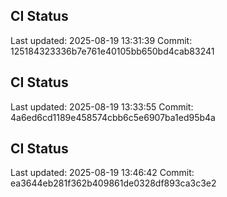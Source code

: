 
## CI Status
Last updated: 2025-08-19 13:31:39
Commit: 125184323336b7e761e40105bb650bd4cab83241

## CI Status
Last updated: 2025-08-19 13:33:55
Commit: 4a6ed6cd1189e458574cbb6c5e6907ba1ed95b4a

## CI Status
Last updated: 2025-08-19 13:46:42
Commit: ea3644eb281f362b409861de0328df893ca3c3e2
